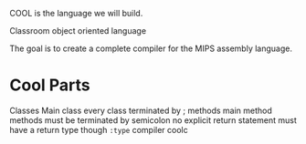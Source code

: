 COOL is the language we will build.

Classroom object oriented language

The goal is to create a complete compiler for the MIPS assembly language.


# Cool Parts
Classes
	Main class
	every class terminated by ;
methods
	main method
	methods must be terminated by semicolon
	no explicit return statement
	must have a return type though `:type`
compiler
	coolc